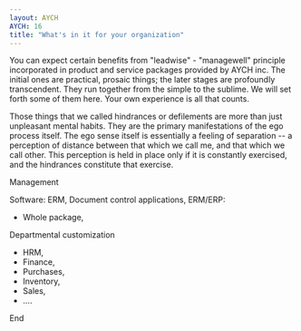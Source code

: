 ```yaml
---
layout: AYCH
AYCH: 16
title: "What's in it for your organization"
---
```


You can expect certain benefits from "leadwise" - "managewell" principle incorporated in product and service packages provided by AYCH inc. The initial ones are practical, prosaic things; the later stages are profoundly transcendent. They run together from the simple to the sublime. We will set forth some of them here. Your own experience is all that counts.

Those things that we called hindrances or defilements are more than just unpleasant mental habits. They are the primary manifestations of the ego process itself. The ego sense itself is essentially a feeling of separation -- a perception of distance between that which we call me, and that which we call other. This perception is held in place only if it is constantly exercised, and the hindrances constitute that exercise.


Management

Software:
ERM, Document control applications,
ERM/ERP:
- Whole package,

Departmental customization
- HRM,
- Finance,
- Purchases,
- Inventory,
- Sales,
- ....



<p class="tc mt5 i">End</p>
